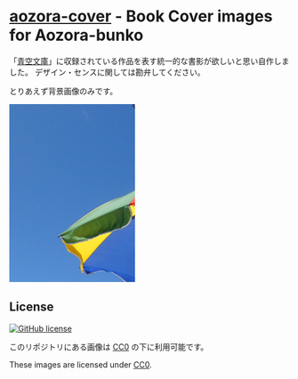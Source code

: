 # [aozora-cover] - Book Cover images for Aozora-bunko

「[青空文庫]」に収録されている作品を表す統一的な書影が欲しいと思い自作しました。
デザイン・センスに関しては勘弁してください。

とりあえず背景画像のみです。

![青空文庫](https://github.com/spiegel-im-spiegel/aozora-cover/blob/master/cover-raw.jpg)

## License

[![GitHub license](https://img.shields.io/badge/license-CC0-blue.svg)](https://raw.githubusercontent.com/spiegel-im-spiegel/aozora-cover/master/LICENSE)

このリポジトリにある画像は [CC0] の下に利用可能です。

These images are licensed under [CC0].


[青空文庫]: https://www.aozora.gr.jp/ "青空文庫　Aozora Bunko"
[aozora-cover]: https://github.com/spiegel-im-spiegel/aozora-cover "spiegel-im-spiegel/aozora-cover: Book Cover images for Aozora-bunko"
[CC0]: http://creativecommons.org/publicdomain/zero/1.0/ "Creative Commons — CC0 1.0 Universal"
